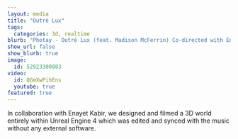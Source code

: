 ```yaml
---
layout: media
title: "Outré Lux"
tags:
  categories: 3d, realtime
blurb: "Photay - Outré Lux (feat. Madison McFerrin) Co-directed with Enayet Kabir as Studio Fluora"
show_url: false
show_blurb: true
image:
  id: 52923300083
video:
  id: QGmXwPihEns
  youtube: true
featured: true
---
```


In collaboration with Enayet Kabir, we designed and filmed a 3D world entirely within Unreal Engine 4 which was edited and synced with the music without any external software.
